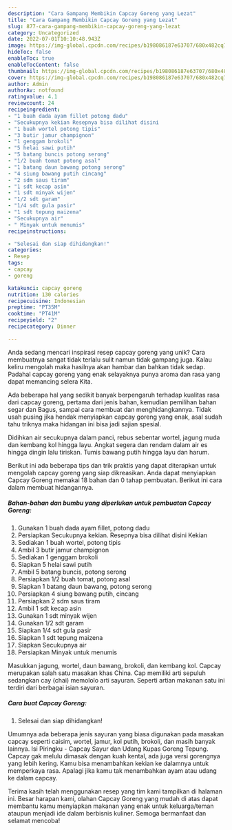 ```yaml
---
description: "Cara Gampang Membikin Capcay Goreng yang Lezat"
title: "Cara Gampang Membikin Capcay Goreng yang Lezat"
slug: 877-cara-gampang-membikin-capcay-goreng-yang-lezat
category: Uncategorized
date: 2022-07-01T10:10:48.943Z
image: https://img-global.cpcdn.com/recipes/b198086187e63707/680x482cq70/capcay-goreng-foto-resep-utama.jpg
hideToc: false
enableToc: true
enableTocContent: false
thumbnail: https://img-global.cpcdn.com/recipes/b198086187e63707/680x482cq70/capcay-goreng-foto-resep-utama.jpg
cover: https://img-global.cpcdn.com/recipes/b198086187e63707/680x482cq70/capcay-goreng-foto-resep-utama.jpg
author: Admin
authorAv: notfound
ratingvalue: 4.1
reviewcount: 24
recipeingredient:
- "1 buah dada ayam fillet potong dadu"
- "Secukupnya kekian Resepnya bisa dilihat disini                      Kekian"
- "1 buah wortel potong tipis"
- "3 butir jamur champignon"
- "1 genggam brokoli"
- "5 helai sawi putih"
- "5 batang buncis potong serong"
- "1/2 buah tomat potong asal"
- "1 batang daun bawang potong serong"
- "4 siung bawang putih cincang"
- "2 sdm saus tiram"
- "1 sdt kecap asin"
- "1 sdt minyak wijen"
- "1/2 sdt garam"
- "1/4 sdt gula pasir"
- "1 sdt tepung maizena"
- "Secukupnya air"
- " Minyak untuk menumis"
recipeinstructions:

- "Selesai dan siap dihidangkan!"
categories:
- Resep
tags:
- capcay
- goreng

katakunci: capcay goreng 
nutrition: 130 calories
recipecuisine: Indonesian
preptime: "PT35M"
cooktime: "PT41M"
recipeyield: "2"
recipecategory: Dinner

---
```





Anda sedang mencari inspirasi resep capcay goreng yang unik? Cara membuatnya sangat tidak terlalu sulit namun tidak gampang juga. Kalau keliru mengolah maka hasilnya akan hambar dan bahkan tidak sedap. Padahal capcay goreng yang enak selayaknya punya aroma dan rasa yang dapat memancing selera Kita.





Ada beberapa hal yang sedikit banyak berpengaruh terhadap kualitas rasa dari capcay goreng, pertama dari jenis bahan, kemudian pemilihan bahan segar dan Bagus, sampai cara membuat dan menghidangkannya. Tidak usah pusing jika hendak menyiapkan capcay goreng yang enak,      asal sudah tahu triknya maka hidangan ini bisa jadi sajian spesial.














Didihkan air secukupnya dalam panci, rebus sebentar wortel, jagung muda dan kembang kol hingga layu. Angkat segera dan rendam dalam air es hingga dingin lalu tiriskan. Tumis bawang putih hingga layu dan harum.






Berikut ini ada beberapa tips dan trik praktis yang dapat diterapkan untuk mengolah capcay goreng yang siap dikreasikan. Anda dapat menyiapkan Capcay Goreng memakai 18 bahan dan 0 tahap pembuatan. Berikut ini cara dalam membuat hidangannya.

<!--inarticleads1-->

##### Bahan-bahan dan bumbu yang diperlukan untuk pembuatan Capcay Goreng:

1. Gunakan 1 buah dada ayam fillet, potong dadu
1. Persiapkan Secukupnya kekian. Resepnya bisa dilihat disini                      Kekian
1. Sediakan 1 buah wortel, potong tipis
1. Ambil 3 butir jamur champignon
1. Sediakan 1 genggam brokoli
1. Siapkan 5 helai sawi putih
1. Ambil 5 batang buncis, potong serong
1. Persiapkan 1/2 buah tomat, potong asal
1. Siapkan 1 batang daun bawang, potong serong
1. Persiapkan 4 siung bawang putih, cincang
1. Persiapkan 2 sdm saus tiram
1. Ambil 1 sdt kecap asin
1. Gunakan 1 sdt minyak wijen
1. Gunakan 1/2 sdt garam
1. Siapkan 1/4 sdt gula pasir
1. Siapkan 1 sdt tepung maizena
1. Siapkan Secukupnya air
1. Persiapkan  Minyak untuk menumis


Masukkan jagung, wortel, daun bawang, brokoli, dan kembang kol. Capcay merupakan salah satu masakan khas China. Cap memiliki arti sepuluh sedangkan cay (chai) memololo arti sayuran. Seperti artian makanan satu ini terdiri dari berbagai isian sayuran. 

<!--inarticleads2-->

##### Cara buat Capcay Goreng:


1. Selesai dan siap dihidangkan!

Umumnya ada beberapa jenis sayuran yang biasa digunakan pada masakan capcay seperti caisim, wortel, jamur, kol putih, brokoli, dan masih banyak lainnya. Isi Piringku - Capcay Sayur dan Udang Kupas Goreng Tepung. Capcay gak melulu dimasak dengan kuah kental, ada juga versi gorengnya yang lebih kering. Kamu bisa menambahkan kekian ke dalamnya untuk memperkaya rasa. Apalagi jika kamu tak menambahkan ayam atau udang ke dalam capcay. 

Terima kasih telah menggunakan resep yang tim kami tampilkan di halaman ini. Besar harapan kami, olahan Capcay Goreng yang mudah di atas dapat membantu kamu menyiapkan makanan yang enak untuk keluarga/teman ataupun menjadi ide dalam berbisnis kuliner. Semoga bermanfaat dan selamat mencoba!

